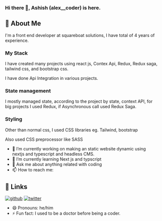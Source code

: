 ### Hi there 👋, Ashish (alex__coder) is here.

## 🚀 About Me
I'm a front end developer at squareboat solutions, I have total of 4 years of experience.

### My Stack
I have created many projects using react js, Contex Api,
 Redux, Redux saga, tailwind css, and bootstrap css.

I have done Api Integration in various projects.

### State management

I mostly managed state, according to the project
by state, context API, for big projects I used Redux,
if Asynchronous call used Redux Saga.

### Styling

Other than normal css, I used CSS libraries 
eg. Tailwind, bootstrap

Also used CSS preprocessor like SASS


- 🔭 I’m currently working on making an static website dynamic using nextjs and typescript and headless CMS.
- 🌱 I’m currently learning Next js and typscript
- 💬 Ask me about anything related with coding
- 📫 How to reach me: 
## 🔗 Links
<!-- [![portfolio](https://img.shields.io/badge/my_portfolio-orange?style=for-the-badge&logo=ko-fi&logoColor=white)](https://www.ashishx.com/) -->
[![github](https://img.shields.io/badge/github-000?style=for-the-badge&logo=github&logoColor=white)](https://github.com/drashish77/)
[![twitter](https://img.shields.io/badge/twitter-1DA1F2?style=for-the-badge&logo=twitter&logoColor=white)](https://twitter.com/dr_coderr)

- 😄 Pronouns: he/him
- ⚡ Fun fact: I used to be a doctor before being a coder.

